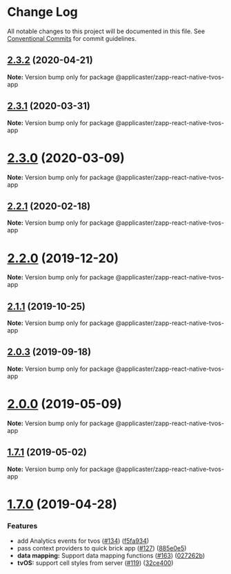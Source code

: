 # Change Log

All notable changes to this project will be documented in this file.
See [Conventional Commits](https://conventionalcommits.org) for commit guidelines.

<a name="2.3.2"></a>
## [2.3.2](https://github.com/applicaster/QuickBrick/compare/v2.3.2-rc.11...v2.3.2) (2020-04-21)




**Note:** Version bump only for package @applicaster/zapp-react-native-tvos-app

<a name="2.3.1"></a>
## [2.3.1](https://github.com/applicaster/QuickBrick/compare/v2.3.1-rc.11...v2.3.1) (2020-03-31)




**Note:** Version bump only for package @applicaster/zapp-react-native-tvos-app

<a name="2.3.0"></a>
# [2.3.0](https://github.com/applicaster/QuickBrick/compare/v2.2.2-rc.14...v2.3.0) (2020-03-09)




**Note:** Version bump only for package @applicaster/zapp-react-native-tvos-app

<a name="2.2.1"></a>
## [2.2.1](https://github.com/applicaster/QuickBrick/compare/v2.2.1-rc.25...v2.2.1) (2020-02-18)




**Note:** Version bump only for package @applicaster/zapp-react-native-tvos-app

<a name="2.2.0"></a>
# [2.2.0](https://github.com/applicaster/QuickBrick/compare/v2.1.2-rc.7...v2.2.0) (2019-12-20)




**Note:** Version bump only for package @applicaster/zapp-react-native-tvos-app

<a name="2.1.1"></a>
## [2.1.1](https://github.com/applicaster/QuickBrick/compare/v2.0.5-rc.2...v2.1.1) (2019-10-25)




**Note:** Version bump only for package @applicaster/zapp-react-native-tvos-app

<a name="2.0.3"></a>
## [2.0.3](https://github.com/applicaster/QuickBrick/compare/v2.0.3-rc.74...v2.0.3) (2019-09-18)




**Note:** Version bump only for package @applicaster/zapp-react-native-tvos-app

<a name="2.0.0"></a>
# [2.0.0](https://github.com/applicaster/QuickBrick/compare/v1.7.4...v2.0.0) (2019-05-09)




**Note:** Version bump only for package @applicaster/zapp-react-native-tvos-app

<a name="1.7.1"></a>

## [1.7.1](https://github.com/applicaster/quickbrick/compare/v1.7.0...v1.7.1) (2019-05-02)

**Note:** Version bump only for package @applicaster/zapp-react-native-tvos-app

<a name="1.7.0"></a>

# [1.7.0](https://github.com/applicaster/quickbrick/compare/v1.5.0...v1.7.0) (2019-04-28)

### Features

- add Analytics events for tvos ([#134](https://github.com/applicaster/quickbrick/issues/134)) ([f5fa934](https://github.com/applicaster/quickbrick/commit/f5fa934))
- pass context providers to quick brick app ([#127](https://github.com/applicaster/quickbrick/issues/127)) ([885e0e5](https://github.com/applicaster/quickbrick/commit/885e0e5))
- **data mapping:** Support data mapping functions ([#163](https://github.com/applicaster/quickbrick/issues/163)) ([027262b](https://github.com/applicaster/quickbrick/commit/027262b))
- **tvOS:** support cell styles from server ([#119](https://github.com/applicaster/quickbrick/issues/119)) ([32ce400](https://github.com/applicaster/quickbrick/commit/32ce400))
